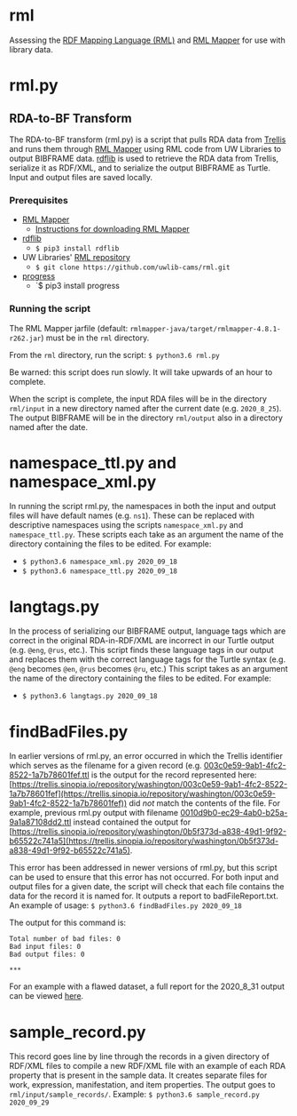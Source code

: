 # rml
Assessing the [RDF Mapping Language (RML)](https://rml.io/specs/rml/) and [RML Mapper](https://github.com/RMLio/rmlmapper-java) for use with library data.

# rml.py
## RDA-to-BF Transform

The RDA-to-BF transform (rml.py) is a script that pulls RDA data from [Trellis](https://trellis.sinopia.io/repository/washington) and runs them through [RML Mapper](https://github.com/RMLio/rmlmapper-java) using RML code from UW Libraries to output BIBFRAME data. [rdflib](https://rdflib.readthedocs.io/en/stable/) is used to retrieve the RDA data from Trellis, serialize it as RDF/XML, and to serialize the output BIBFRAME as Turtle. Input and output files are saved locally.

### Prerequisites
 - [RML Mapper](https://github.com/RMLio/rmlmapper-java)
    - [Instructions for downloading RML Mapper](https://docs.google.com/document/d/1ufe8nBblVOsVX0HGARHVScPS8arS7cnT0pGPumetdU4/edit?usp=sharing)
 - [rdflib](https://rdflib.readthedocs.io/en/stable/)
    - `$ pip3 install rdflib`
 - UW Libraries' [RML repository](https://github.com/uwlib-cams/rml)
    - `$ git clone https://github.com/uwlib-cams/rml.git`
 - [progress](https://pypi.org/project/progress/)
    - `$ pip3 install progress

### Running the script
The RML Mapper jarfile (default: `rmlmapper-java/target/rmlmapper-4.8.1-r262.jar`) must be in the `rml` directory.

From the `rml` directory, run the script:
```$ python3.6 rml.py```

Be warned: this script does run slowly. It will take upwards of an hour to complete.

When the script is complete, the input RDA files will be in the directory `rml/input` in a new directory named after the current date (e.g. `2020_8_25`). The output BIBFRAME will be in the directory `rml/output` also in a directory named after the date.

# namespace_ttl.py and namespace_xml.py

In running the script rml.py, the namespaces in both the input and output files will have default names (e.g. `ns1`). These can be replaced with descriptive namespaces using the scripts `namespace_xml.py` and `namespace_ttl.py`. These scripts each take as an argument the name of the directory containing the files to be edited. For example:
 - `$ python3.6 namespace_xml.py 2020_09_18`
 - `$ python3.6 namespace_ttl.py 2020_09_18`

 # langtags.py

 In the process of serializing our BIBFRAME output, language tags which are correct in the original RDA-in-RDF/XML are incorrect in our Turtle output (e.g. `@eng`, `@rus`, etc.). This script finds these language tags in our output and replaces them with the correct language tags for the Turtle syntax (e.g. `@eng` becomes `@en`, `@rus` becomes `@ru`, etc.) This script takes as an argument the name of the directory containing the files to be edited. For example:
  - `$ python3.6 langtags.py 2020_09_18`

# findBadFiles.py

In earlier versions of rml.py, an error occurred in which the Trellis identifier which serves as the filename for a given record (e.g. [003c0e59-9ab1-4fc2-8522-1a7b78601fef.ttl](https://github.com/uwlib-cams/rml/blob/master/output/2020_9_2/work_1/003c0e59-9ab1-4fc2-8522-1a7b78601fef.ttl) is the output for the record represented here: [https://trellis.sinopia.io/repository/washington/003c0e59-9ab1-4fc2-8522-1a7b78601fef](https://trellis.sinopia.io/repository/washington/003c0e59-9ab1-4fc2-8522-1a7b78601fef)) did _not_ match the contents of the file. For example, previous rml.py output with filename [0010d9b0-ec29-4ab0-b25a-9a1a87108dd2.ttl](https://github.com/uwlib-cams/rml/blob/master/old/output/2020_8_31/instance/0010d9b0-ec29-4ab0-b25a-9a1a87108dd2.ttl) instead contained the output for [https://trellis.sinopia.io/repository/washington/0b5f373d-a838-49d1-9f92-b65522c741a5](https://trellis.sinopia.io/repository/washington/0b5f373d-a838-49d1-9f92-b65522c741a5).

This error has been addressed in newer versions of rml.py, but this script can be used to ensure that this error has not occurred. For both input and output files for a given date, the script will check that each file contains the data for the record it is named for. It outputs a report to badFileReport.txt. An example of usage:
`$ python3.6 findBadFiles.py 2020_09_18`

The output for this command is:
```
Total number of bad files: 0
Bad input files: 0
Bad output files: 0

***
```

For an example with a flawed dataset, a full report for the 2020_8_31 output can be viewed [here](https://github.com/uwlib-cams/rml/blob/master/old/badFileReport.txt).

# sample_record.py

This record goes line by line through the records in a given directory of RDF/XML files to compile a new RDF/XML file with an example of each RDA property that is present in the sample data. It creates separate files for work, expression, manifestation, and item properties. The output goes to `rml/input/sample_records/`. Example:
`$ python3.6 sample_record.py 2020_09_29`
